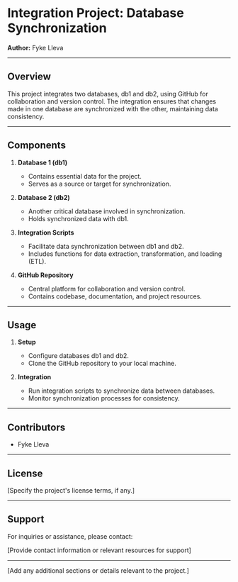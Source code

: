 # Integration Project: Database Synchronization

**Author:** Fyke Lleva

---

## Overview

This project integrates two databases, db1 and db2, using GitHub for collaboration and version control. The integration ensures that changes made in one database are synchronized with the other, maintaining data consistency.

---

## Components

1. **Database 1 (db1)**
   - Contains essential data for the project.
   - Serves as a source or target for synchronization.

2. **Database 2 (db2)**
   - Another critical database involved in synchronization.
   - Holds synchronized data with db1.

3. **Integration Scripts**
   - Facilitate data synchronization between db1 and db2.
   - Includes functions for data extraction, transformation, and loading (ETL).

4. **GitHub Repository**
   - Central platform for collaboration and version control.
   - Contains codebase, documentation, and project resources.

---

## Usage

1. **Setup**
   - Configure databases db1 and db2.
   - Clone the GitHub repository to your local machine.

2. **Integration**
   - Run integration scripts to synchronize data between databases.
   - Monitor synchronization processes for consistency.

---

## Contributors

- Fyke Lleva

---

## License

[Specify the project's license terms, if any.]

---

## Support

For inquiries or assistance, please contact:

[Provide contact information or relevant resources for support]

---

[Add any additional sections or details relevant to the project.]
